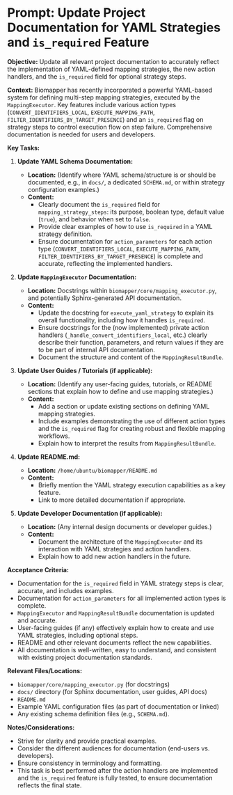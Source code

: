 # Prompt: Update Project Documentation for YAML Strategies and `is_required` Feature

**Objective:**
Update all relevant project documentation to accurately reflect the implementation of YAML-defined mapping strategies, the new action handlers, and the `is_required` field for optional strategy steps.

**Context:**
Biomapper has recently incorporated a powerful YAML-based system for defining multi-step mapping strategies, executed by the `MappingExecutor`. Key features include various action types (`CONVERT_IDENTIFIERS_LOCAL`, `EXECUTE_MAPPING_PATH`, `FILTER_IDENTIFIERS_BY_TARGET_PRESENCE`) and an `is_required` flag on strategy steps to control execution flow on step failure. Comprehensive documentation is needed for users and developers.

**Key Tasks:**

1.  **Update YAML Schema Documentation:**
    *   **Location:** (Identify where YAML schema/structure is or should be documented, e.g., in `docs/`, a dedicated `SCHEMA.md`, or within strategy configuration examples.)
    *   **Content:**
        *   Clearly document the `is_required` field for `mapping_strategy_steps`: its purpose, boolean type, default value (`true`), and behavior when set to `false`.
        *   Provide clear examples of how to use `is_required` in a YAML strategy definition.
        *   Ensure documentation for `action_parameters` for each action type (`CONVERT_IDENTIFIERS_LOCAL`, `EXECUTE_MAPPING_PATH`, `FILTER_IDENTIFIERS_BY_TARGET_PRESENCE`) is complete and accurate, reflecting the implemented handlers.

2.  **Update `MappingExecutor` Documentation:**
    *   **Location:** Docstrings within `biomapper/core/mapping_executor.py`, and potentially Sphinx-generated API documentation.
    *   **Content:**
        *   Update the docstring for `execute_yaml_strategy` to explain its overall functionality, including how it handles `is_required`.
        *   Ensure docstrings for the (now implemented) private action handlers (`_handle_convert_identifiers_local`, etc.) clearly describe their function, parameters, and return values if they are to be part of internal API documentation.
        *   Document the structure and content of the `MappingResultBundle`.

3.  **Update User Guides / Tutorials (if applicable):**
    *   **Location:** (Identify any user-facing guides, tutorials, or README sections that explain how to define and use mapping strategies.)
    *   **Content:**
        *   Add a section or update existing sections on defining YAML mapping strategies.
        *   Include examples demonstrating the use of different action types and the `is_required` flag for creating robust and flexible mapping workflows.
        *   Explain how to interpret the results from `MappingResultBundle`.

4.  **Update README.md:**
    *   **Location:** `/home/ubuntu/biomapper/README.md`
    *   **Content:**
        *   Briefly mention the YAML strategy execution capabilities as a key feature.
        *   Link to more detailed documentation if appropriate.

5.  **Update Developer Documentation (if applicable):**
    *   **Location:** (Any internal design documents or developer guides.)
    *   **Content:**
        *   Document the architecture of the `MappingExecutor` and its interaction with YAML strategies and action handlers.
        *   Explain how to add new action handlers in the future.

**Acceptance Criteria:**
*   Documentation for the `is_required` field in YAML strategy steps is clear, accurate, and includes examples.
*   Documentation for `action_parameters` for all implemented action types is complete.
*   `MappingExecutor` and `MappingResultBundle` documentation is updated and accurate.
*   User-facing guides (if any) effectively explain how to create and use YAML strategies, including optional steps.
*   README and other relevant documents reflect the new capabilities.
*   All documentation is well-written, easy to understand, and consistent with existing project documentation standards.

**Relevant Files/Locations:**
*   `biomapper/core/mapping_executor.py` (for docstrings)
*   `docs/` directory (for Sphinx documentation, user guides, API docs)
*   `README.md`
*   Example YAML configuration files (as part of documentation or linked)
*   Any existing schema definition files (e.g., `SCHEMA.md`).

**Notes/Considerations:**
*   Strive for clarity and provide practical examples.
*   Consider the different audiences for documentation (end-users vs. developers).
*   Ensure consistency in terminology and formatting.
*   This task is best performed after the action handlers are implemented and the `is_required` feature is fully tested, to ensure documentation reflects the final state.
